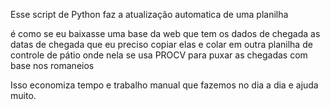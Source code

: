 Esse script de Python faz a atualização automatica de uma planilha

é como se eu baixasse uma base da web que tem os dados de chegada as datas de chegada que eu preciso copiar elas e colar em outra planilha de controle de pátio onde nela se usa PROCV para puxar as chegadas com base nos romaneios

Isso economiza tempo e trabalho manual que fazemos no dia a dia e ajuda muito.
